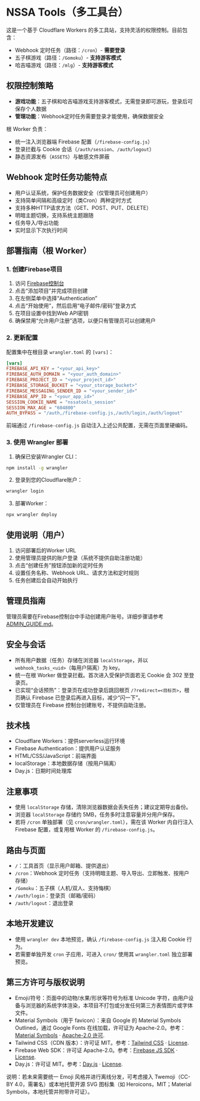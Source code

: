 # NSSA Tools（多工具台）

这是一个基于 Cloudflare Workers 的多工具站，支持灵活的权限控制。目前包含：

- Webhook 定时任务（路径：`/cron`）- **需要登录**
- 五子棋游戏（路径：`/Gomoku`）- **支持游客模式**
- 哈吉喵游戏（路径：`/mlg`）- **支持游客模式**

## 权限控制策略

- **游戏功能**：五子棋和哈吉喵游戏支持游客模式，无需登录即可游玩，登录后可保存个人数据
- **管理功能**：Webhook定时任务需要登录才能使用，确保数据安全

根 Worker 负责：
- 统一注入浏览器端 Firebase 配置（`/firebase-config.js`）
- 登录拦截与 Cookie 会话（`/auth/session`、`/auth/logout`）
- 静态资源发布（`ASSETS`）与敏感文件屏蔽

## Webhook 定时任务功能特点

- 用户认证系统，保护任务数据安全（仅管理员可创建用户）
- 支持简单间隔和高级定时（类Cron）两种定时方式
- 支持多种HTTP请求方法（GET、POST、PUT、DELETE）
- 明暗主题切换，支持系统主题跟随
- 任务导入/导出功能
- 实时显示下次执行时间

## 部署指南（根 Worker）

### 1. 创建Firebase项目

1. 访问 [Firebase控制台](https://console.firebase.google.com/)
2. 点击“添加项目”并完成项目创建
3. 在左侧菜单中选择“Authentication”
4. 点击“开始使用”，然后启用“电子邮件/密码”登录方式
5. 在项目设置中找到Web API密钥
6. 确保禁用“允许用户注册”选项，以便只有管理员可以创建用户

### 2. 更新配置

配置集中在根目录 `wrangler.toml` 的 `[vars]`：

```toml
[vars]
FIREBASE_API_KEY = "<your_api_key>"
FIREBASE_AUTH_DOMAIN = "<your_auth_domain>"
FIREBASE_PROJECT_ID = "<your_project_id>"
FIREBASE_STORAGE_BUCKET = "<your_storage_bucket>"
FIREBASE_MESSAGING_SENDER_ID = "<your_sender_id>"
FIREBASE_APP_ID = "<your_app_id>"
SESSION_COOKIE_NAME = "nssatools_session"
SESSION_MAX_AGE = "604800"
AUTH_BYPASS = "/auth,/firebase-config.js,/auth/login,/auth/logout"
```

前端通过 `/firebase-config.js` 自动注入上述公共配置，无需在页面里硬编码。

### 3. 使用 Wrangler 部署

1. 确保已安装Wrangler CLI：
```bash
npm install -g wrangler
```

2. 登录到您的Cloudflare账户：
```bash
wrangler login
```

3. 部署Worker：
```bash
npx wrangler deploy
```

## 使用说明（用户）

1. 访问部署后的Worker URL
2. 使用管理员提供的账户登录（系统不提供自助注册功能）
3. 点击“创建任务”按钮添加新的定时任务
4. 设置任务名称、Webhook URL、请求方法和定时规则
5. 任务创建后会自动开始执行

## 管理员指南

管理员需要在Firebase控制台中手动创建用户账号。详细步骤请参考 [ADMIN_GUIDE.md](ADMIN_GUIDE.md)。

## 安全与会话

- 所有用户数据（任务）存储在浏览器 `localStorage`，并以 `webhook_tasks_<uid>`（每用户隔离）为 key。
- 统一在根 Worker 做登录拦截。首次进入受保护页面若无 Cookie 会 302 至登录页。
- 已实现“会话预热”：登录页在成功登录后跳回根页 `/?redirect=<目标页>`，根页确认 Firebase 已登录后再进入目标，减少“闪一下”。
- 仅管理员在 Firebase 控制台创建账号，不提供自助注册。

## 技术栈

- Cloudflare Workers：提供serverless运行环境
- Firebase Authentication：提供用户认证服务
- HTML/CSS/JavaScript：前端界面
- localStorage：本地数据存储（按用户隔离）
- Day.js：日期时间处理库

## 注意事项

- 使用 `localStorage` 存储，清除浏览器数据会丢失任务；建议定期导出备份。
- 浏览器 `localStorage` 存储约 5MB，任务多时注意容量并分用户保存。
- 若将 `/cron` 单独部署（见 `cron/wrangler.toml`），需在该 Worker 内自行注入 Firebase 配置，或复用根 Worker 的 `/firebase-config.js`。

## 路由与页面
- `/`：工具首页（显示用户邮箱、提供退出）
- `/cron`：Webhook 定时任务（支持明暗主题、导入导出、立即触发、按用户存储）
- `/Gomoku`：五子棋（人机/双人、支持悔棋）
- `/auth/login`：登录页（邮箱/密码）
- `/auth/logout`：退出登录

## 本地开发建议
- 使用 `wrangler dev` 本地预览，确认 `/firebase-config.js` 注入和 Cookie 行为。
- 若需要单独开发 `cron` 子应用，可进入 `cron/` 使用其 `wrangler.toml` 独立部署预览。

## 第三方许可与版权说明
- Emoji/符号：页面中的动物/水果/形状等符号为标准 Unicode 字符，由用户设备与浏览器的系统字体渲染，本项目不打包或分发任何第三方表情图片或字体文件。
- Material Symbols（用于 favicon）：来自 Google 的 Material Symbols Outlined，通过 Google Fonts 在线加载，许可证为 Apache-2.0。参考：[Material Symbols](https://fonts.google.com/icons) · [Apache-2.0 许可](https://www.apache.org/licenses/LICENSE-2.0).
- Tailwind CSS（CDN 版本）：许可证 MIT。参考：[Tailwind CSS](https://tailwindcss.com/) · [License](https://github.com/tailwindlabs/tailwindcss/blob/master/LICENSE).
- Firebase Web SDK：许可证 Apache-2.0。参考：[Firebase JS SDK](https://github.com/firebase/firebase-js-sdk) · [License](https://github.com/firebase/firebase-js-sdk/blob/HEAD/LICENSE).
- Day.js：许可证 MIT。参考：[Day.js](https://day.js.org/) · [License](https://github.com/iamkun/dayjs/blob/dev/LICENSE).

说明：若未来需要统一 Emoji 风格并进行离线分发，可考虑接入 Twemoji（CC-BY 4.0，需署名）或本地托管开源 SVG 图标集（如 Heroicons，MIT；Material Symbols，本地托管并附带许可证）。
